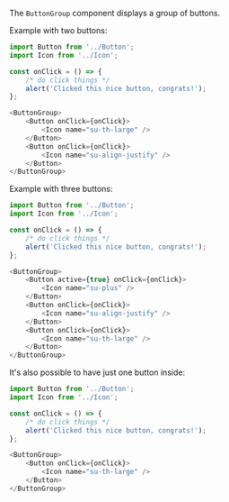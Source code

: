 The `ButtonGroup` component displays a group of buttons.

Example with two buttons:

```javascript
import Button from '../Button';
import Icon from '../Icon';

const onClick = () => {
    /* do click things */
    alert('Clicked this nice button, congrats!');
};

<ButtonGroup>
    <Button onClick={onClick}>
        <Icon name="su-th-large" />
    </Button>
    <Button onClick={onClick}>
        <Icon name="su-align-justify" />
    </Button>
</ButtonGroup>
```

Example with three buttons:

```javascript
import Button from '../Button';
import Icon from '../Icon';

const onClick = () => {
    /* do click things */
    alert('Clicked this nice button, congrats!');
};

<ButtonGroup>
    <Button active={true} onClick={onClick}>
        <Icon name="su-plus" />
    </Button>
    <Button onClick={onClick}>
        <Icon name="su-align-justify" />
    </Button>
    <Button onClick={onClick}>
        <Icon name="su-th-large" />
    </Button>
</ButtonGroup>
```

It's also possible to have just one button inside:

```javascript
import Button from '../Button';
import Icon from '../Icon';

const onClick = () => {
    /* do click things */
    alert('Clicked this nice button, congrats!');
};

<ButtonGroup>
    <Button onClick={onClick}>
        <Icon name="su-th-large" />
    </Button>
</ButtonGroup>
```
